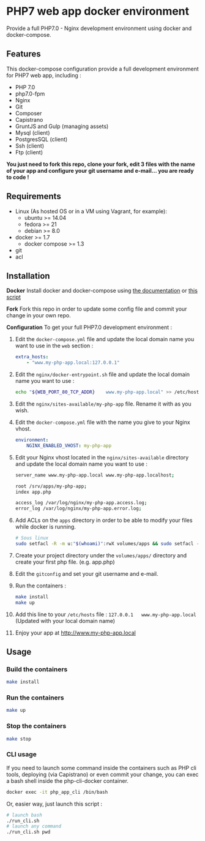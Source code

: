 # PHP7 web app docker environment

Provide a full PHP7.0 - Nginx development environment using docker and docker-compose.

## Features

This docker-compose configuration provide a full development environment for PHP7 web app, including :

* PHP 7.0
* php7.0-fpm
* Nginx
* Git
* Composer
* Capistrano
* GruntJS and Gulp (managing assets)
* Mysql (client)
* PostgresSQL (client)
* Ssh (client)
* Ftp (client)

**You just need to fork this repo, clone your fork, edit 3 files with the name of your app and configure your git username and e-mail... you are ready to code !**

## Requirements
* Linux (As hosted OS or in a VM using Vagrant, for example):
  * ubuntu >= 14.04
  * fedora >= 21
  * debian >= 8.0
* docker >= 1.7
  * docker compose >= 1.3
* git
* acl


## Installation

**Docker**
Install docker and docker-compose using [the documentation](https://docs.docker.com/compose/install/) or [this script](https://gist.github.com/seblegall/13a663ff73c718b4a58a4cc454fc786c)

**Fork**
Fork this repo in order to update some config file and commit your change in your own repo.

**Configuration**
To get your full PHP7.0 development environment :

1. Edit the `docker-compose.yml` file and update the local domain name you want to use in the `web` section :
    ```yml
    extra_hosts:
        - "www.my-php-app.local:127.0.0.1"
    ```
2. Edit the `nginx/docker-entrypoint.sh` file and update the local domain name you want to use :
    ```sh
    echo "${WEB_PORT_80_TCP_ADDR}    www.my-php-app.local" >> /etc/hosts
    ```
3. Edit the `nginx/sites-available/my-php-app` file. Rename it with as you wish.

4. Edit the `docker-compose.yml` file with the name you give to your Nginx vhost.
    ```yml
    environment:
        NGINX_ENABLED_VHOST: my-php-app
    ```
5. Edit your Nginx vhost located in the `nginx/sites-available` directory and update the local domain name you want to use :
    ```sh
    server_name www.my-php-app.local www.my-php-app.localhost;

    root /srv/apps/my-php-app;
    index app.php

    access_log /var/log/nginx/my-php-app.access.log;
    error_log /var/log/nginx/my-php-app.error.log;
    ```
6. Add ACLs on the `apps` directory in order to be able to modify your files while docker is running.
    ```sh
    # Sous linux
    sudo setfacl -R -m u:"$(whoami)":rwX volumes/apps && sudo setfacl -R -dm u:"$(whoami)":rwX volumes/apps
    ```

7. Create your project directory under the `volumes/apps/` directory and create your first php file. (e.g. app.php)

8. Edit the `gitconfig` and set your git username and e-mail.

9. Run the containers :
    ```sh
    make install
    make up
    ```
10. Add this line to your `/etc/hosts` file : `127.0.0.1   www.my-php-app.local` (Updated with your local domain name)

11. Enjoy your app at http://www.my-php-app.local


## Usage

### Build the containers

```sh
make install
```

### Run the containers

```sh
make up
```

### Stop the containers

```sh
make stop
```

### CLI usage

If you need to launch some command inside the containers such as PHP cli tools, deploying (via Capistrano) or even commit your change, you can exec a bash shell inside the php-cli-docker container.

```sh
docker exec -it php_app_cli /bin/bash
```
Or, easier way, just launch this script :

```sh
# launch bash
./run_cli.sh
# launch any command
./run_cli.sh pwd
```
